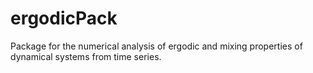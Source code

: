 # ergodicPack
Package for the numerical analysis of ergodic and mixing properties of dynamical systems from time series.
